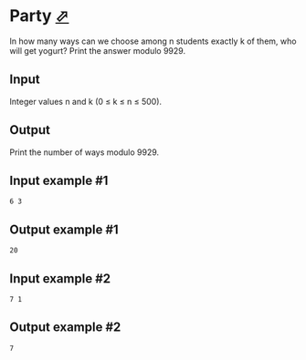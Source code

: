 # Party [⬀](https://www.e-olymp.com/en/problems/5329)

In how many ways can we choose among n students exactly k of them, who will get yogurt? Print the answer modulo 9929.

## Input
Integer values n and k (0 ≤ k ≤ n ≤ 500).

## Output
Print the number of ways modulo 9929.

## Input example #1
```
6 3
```

## Output example #1
```
20
```

## Input example #2
```
7 1
```

## Output example #2
```
7
```
